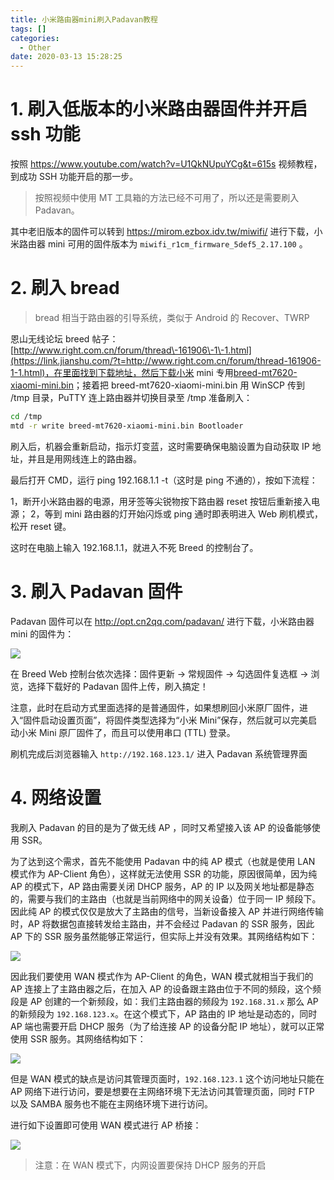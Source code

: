 ```yaml
---
title: 小米路由器mini刷入Padavan教程
tags: []
categories:
  - Other
date: 2020-03-13 15:28:25
---
```


# 1. 刷入低版本的小米路由器固件并开启 ssh 功能

按照 https://www.youtube.com/watch?v=U1QkNUpuYCg&t=615s 视频教程，到成功 SSH 功能开启的那一步。

> 按照视频中使用 MT 工具箱的方法已经不可用了，所以还是需要刷入 Padavan。

其中老旧版本的固件可以转到 https://mirom.ezbox.idv.tw/miwifi/ 进行下载，小米路由器 mini 可用的固件版本为 `miwifi_r1cm_firmware_5def5_2.17.100` 。

# 2. 刷入 bread

> bread 相当于路由器的引导系统，类似于 Android 的 Recover、TWRP

恩山无线论坛 breed 帖子：[http://www.right.com.cn/forum/thread\-161906\-1\-1.html](https://link.jianshu.com/?t=http://www.right.com.cn/forum/thread-161906-1-1.html)，在里面找到下载地址，然后下载小米 mini 专用[breed\-mt7620\-xiaomi\-mini.bin](https://link.jianshu.com/?t=http://breed.hackpascal.net/breed-mt7620-xiaomi-mini.bin)；接着把 breed\-mt7620\-xiaomi\-mini.bin 用 WinSCP 传到 /tmp 目录，PuTTY 连上路由器并切换目录至 /tmp 准备刷入：

```bash
cd /tmp
mtd -r write breed-mt7620-xiaomi-mini.bin Bootloader
```

刷入后，机器会重新启动，指示灯变蓝，这时需要确保电脑设置为自动获取 IP 地址，并且是用网线连上的路由器。

最后打开 CMD，运行 ping 192.168.1.1 \-t（这时是 ping 不通的），按如下流程：

1，断开小米路由器的电源，用牙签等尖锐物按下路由器 reset 按钮后重新接入电源；
2，等到 mini 路由器的灯开始闪烁或 ping 通时即表明进入 Web 刷机模式，松开 reset 键。

这时在电脑上输入 192.168.1.1，就进入不死 Breed 的控制台了。

# 3. 刷入 Padavan 固件

Padavan 固件可以在 http://opt.cn2qq.com/padavan/ 进行下载，小米路由器 mini 的固件为：

![](http://img.cdn.esunr.xyz/markdown/20200313162829.png)

在 Breed Web 控制台依次选择：固件更新 -> 常规固件 -> 勾选固件复选框 -> 浏览，选择下载好的 Padavan 固件上传，刷入搞定！

注意，此时在启动方式里面选择的是普通固件，如果想刷回小米原厂固件，进入“固件启动设置页面”，将固件类型选择为“小米 Mini”保存，然后就可以完美启动小米 Mini 原厂固件了，而且可以使用串口 (TTL) 登录。

刷机完成后浏览器输入 `http://192.168.123.1/` 进入 Padavan 系统管理界面

# 4. 网络设置

我刷入 Padavan 的目的是为了做无线 AP ，同时又希望接入该 AP 的设备能够使用 SSR。

为了达到这个需求，首先不能使用 Padavan 中的纯 AP 模式（也就是使用 LAN 模式作为 AP-Client 角色），这样就无法使用 SSR 的功能，原因很简单，因为纯 AP 的模式下，AP 路由需要关闭 DHCP 服务，AP 的 IP 以及网关地址都是静态的，需要与我们的主路由（也就是当前网络中的网关设备）位于同一 IP 频段下。因此纯 AP 的模式仅仅是放大了主路由的信号，当新设备接入 AP 并进行网络传输时，AP 将数据包直接转发给主路由，并不会经过 Padavan 的 SSR 服务，因此 AP 下的 SSR 服务虽然能够正常运行，但实际上并没有效果。其网络结构如下：

![](http://img.cdn.esunr.xyz/markdown/20200314233522.png)

因此我们要使用 WAN 模式作为 AP-Client 的角色，WAN 模式就相当于我们的 AP 连接上了主路由器之后，在加入 AP 的设备跟主路由位于不同的频段，这个频段是 AP 创建的一个新频段，如：我们主路由器的频段为 `192.168.31.x` 那么 AP 的新频段为 `192.168.123.x`。在这个模式下，AP 路由的 IP 地址是动态的，同时 AP 端也需要开启 DHCP 服务（为了给连接 AP 的设备分配 IP 地址），就可以正常使用 SSR 服务。其网络结构如下：

![](http://img.cdn.esunr.xyz/markdown/20200314233322.png)

但是 WAN 模式的缺点是访问其管理页面时，`192.168.123.1` 这个访问地址只能在 AP 网络下进行访问，要是想要在主网络环境下无法访问其管理页面，同时 FTP 以及 SAMBA 服务也不能在主网络环境下进行访问。

进行如下设置即可使用 WAN 模式进行 AP 桥接：

![](http://img.cdn.esunr.xyz/markdown/20200314234907.png)

> 注意：在 WAN 模式下，内网设置要保持 DHCP 服务的开启